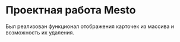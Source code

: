 # Проектная работа Mesto
Был реализован функционал отображения карточек из массива и возможность их удаления.
